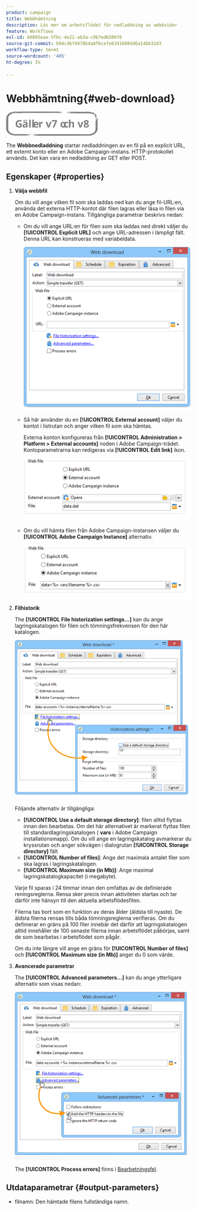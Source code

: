 ```yaml
---
product: campaign
title: Webbhämtning
description: Läs mer om arbetsflödet för nedladdning av webbsidor
feature: Workflows
exl-id: b6005eae-5fbc-4e22-ab3a-c9b7ed6506f6
source-git-commit: b94c4bfd478b4a8fbcefe6341608dd6a14bb31d3
workflow-type: tm+mt
source-wordcount: '405'
ht-degree: 1%

---
```


# Webbhämtning{#web-download}

![](../../assets/common.svg)

The **Webbnedladdning** startar nedladdningen av en fil på en explicit URL, ett externt konto eller en Adobe Campaign-instans. HTTP-protokollet används. Det kan vara en nedladdning av GET eller POST.

## Egenskaper {#properties}

1. **Välja webbfil**

   Om du vill ange vilken fil som ska laddas ned kan du ange fil-URL:en, använda det externa HTTP-kontot där filen lagras eller läsa in filen via en Adobe Campaign-instans. Tillgängliga parametrar beskrivs nedan:

   * Om du vill ange URL:en för filen som ska laddas ned direkt väljer du **[!UICONTROL Explicit URL]** och ange URL-adressen i lämpligt fält. Denna URL kan konstrueras med variabeldata.

      ![](assets/download_web_edit.png)

   * Så här använder du en **[!UICONTROL External account]** väljer du kontot i listrutan och anger vilken fil som ska hämtas.

      Externa konton konfigureras från **[!UICONTROL Administration > Platform > External accounts]** noden i Adobe Campaign-trädet. Kontoparametrarna kan redigeras via **[!UICONTROL Edit link]** ikon.

      ![](assets/download_web_edit_external.png)

   * Om du vill hämta filen från Adobe Campaign-instansen väljer du **[!UICONTROL Adobe Campaign Instance]** alternativ.

      ![](assets/download_web_edit_instance.png)

1. **Filhistorik**

   The **[!UICONTROL File historization settings...]** kan du ange lagringskatalogen för filen och tömningsfrekvensen för den här katalogen.

   ![](assets/download_web_edit_hist.png)

   Följande alternativ är tillgängliga:

   * **[!UICONTROL Use a default storage directory]**: filen alltid flyttas innan den bearbetas. Om det här alternativet är markerat flyttas filen till standardlagringskatalogen ( **vars** i Adobe Campaign installationsmapp). Om du vill ange en lagringskatalog avmarkerar du kryssrutan och anger sökvägen i dialogrutan **[!UICONTROL Storage directory]** fält
   * **[!UICONTROL Number of files]**: Ange det maximala antalet filer som ska lagras i lagringskatalogen.
   * **[!UICONTROL Maximum size (in Mb)]**: Ange maximal lagringskatalogkapacitet (i megabyte).

   Varje fil sparas i 24 timmar innan den omfattas av de definierade reningsreglerna. Rensa sker precis innan aktiviteten startas och tar därför inte hänsyn till den aktuella arbetsflödesfilen.

   Filerna tas bort som en funktion av deras ålder (äldsta till nyaste). De äldsta filerna rensas tills båda tömningsreglerna verifieras. Om du definierar en gräns på 100 filer innebär det därför att lagringskatalogen alltid innehåller de 100 senaste filerna innan arbetsflödet påbörjas, samt de som bearbetas i arbetsflödet som pågår.

   Om du inte längre vill ange en gräns för **[!UICONTROL Number of files]** och **[!UICONTROL Maximum size (in Mb)]** anger du 0 som värde.

1. **Avancerade parametrar**

   The **[!UICONTROL Advanced parameters...]** kan du ange ytterligare alternativ som visas nedan:

   ![](assets/download_web_edit_advanced.png)

   The **[!UICONTROL Process errors]** finns i [Bearbetningsfel](monitoring-workflow-execution.md#processing-errors).

## Utdataparametrar {#output-parameters}

* filnamn: Den hämtade filens fullständiga namn.

